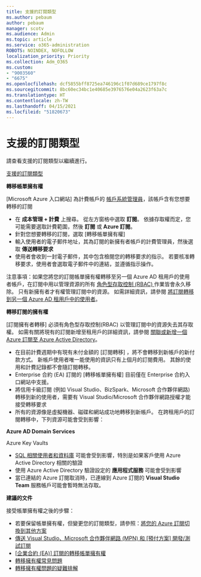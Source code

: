 ```yaml
---
title: 支援的訂閱類型
ms.author: pebaum
author: pebaum
manager: scotv
ms.audience: Admin
ms.topic: article
ms.service: o365-administration
ROBOTS: NOINDEX, NOFOLLOW
localization_priority: Priority
ms.collection: Adm_O365
ms.custom:
- "9003560"
- "6675"
ms.openlocfilehash: dcf5855bff8725ea746196c1f07d689ce1797f8c
ms.sourcegitcommit: 8bc60ec34bc1e40685e3976576e04a2623f63a7c
ms.translationtype: HT
ms.contentlocale: zh-TW
ms.lasthandoff: 04/15/2021
ms.locfileid: "51820673"
---
```

# <a name="supported-subscription-types"></a>支援的訂閱類型

請查看支援的訂閱類型以繼續進行。

[支援的訂閱類型](https://docs.microsoft.com/azure/billing/billing-subscription-transfer?WT.mc_id=Portal-Microsoft_Azure_Support#supported-subscription-types)

**轉移帳單擁有權**

[Microsoft Azure 入口網站] 為計費帳戶的 [帳戶系統管理員](https://ms.portal.azure.com/)，該帳戶含有您想要轉移的訂閱

- 在 **成本管理 + 計費** 上搜尋。 從左方窗格中選取 **訂閱**。 依據存取權而定，您可能需要選取計費範圍，然後 **訂閱** 或 **Azure 訂閱**。
- 針對您想要轉移的訂閱，選取 [轉移帳單擁有權]
- 輸入使用者的電子郵件地址，其為訂閱的新擁有者帳戶的計費管理員，然後選取 **傳送轉移要求**
- 使用者會收到一封電子郵件，其中包含檢閱您的轉移要求的指示。 若要核准轉移要求，使用者會選取電子郵件中的連結，並遵循指示操作。

注意事項：如果您將您的訂閱帳單擁有權轉移至另一個 Azure AD 租用戶的使用者帳戶，在訂閱中用以管理資源的所有 [角色型存取控制 (RBAC) ](https://docs.microsoft.com/azure/role-based-access-control/overview?WT.mc_id=Portal-Microsoft_Azure_Support)作業皆會永久移除。 只有新擁有者才有權管理訂閱中的資源。 如需詳細資訊，請參閱 [將訂閱轉移到另一個 Azure AD 租用戶中的使用者](https://docs.microsoft.com/azure/active-directory/managed-identities-azure-resources/known-issues?WT.mc_id=Portal-Microsoft_Azure_Support)。

**轉移訂閱的擁有權**

[訂閱擁有者轉移] 必須有角色型存取控制(RBAC) 以管理訂閱中的資源失去其存取權。 如需有關將現有的訂閱新增至租用戶的詳細資訊，請參閱 [關聯或新增一個 Azure 訂閱至 Azure Active Directory](https://docs.microsoft.com/azure/active-directory/fundamentals/active-directory-how-subscriptions-associated-directory?WT.mc_id=Portal-Microsoft_Azure_Support)。

- 在目前計費週期中有現有未付金額的 [訂閱轉移] ，將不會轉移到新帳戶的新付款方式。 新帳戶使用者唯一能使用的資訊只有上個月的訂閱費用。 其餘的使用和計費記錄都不會隨訂閱轉移。
- Enterprise 合約 (EA) 訂閱的 [轉移帳單擁有權] 目前僅在 Enterprise 合約入口網站中支援。
- 將信用卡級訂閱 (例如 Visual Studio、BizSpark、Microsoft 合作夥伴網路) 轉移到新的使用者，需要有 Visual Studio/Microsoft 合作夥伴網路授權才能接受轉移要求
- 所有的資源像是虛擬機器、磁碟和網站成功地轉移到新帳戶。 在跨租用戶的訂閱轉移中，下列資源可能會受到影響：

**Azure AD Domain Services**

Azure Key Vaults

- [SQL 相關使用者和資料庫](https://docs.microsoft.com/azure/sql-database/sql-database-aad-authentication-configure?WT.mc_id=Portal-Microsoft_Azure_Support) 可能會受到影響，特別是如果客戶使用 Azure Active Directory 相關的驗證
- 使用 Azure Active Directory 驗證設定的 **應用程式服務** 可能會受到影響
- 當已連結的 Azure 訂閱取消時，已連線到 Azure 訂閱的 **Visual Studio Team** 服務帳戶可能會暫時無法存取。

**建議的文件**

接受帳單擁有權之後的步驟：

- 若要保留帳單擁有權，但變更您的訂閱類型，請參照：[將您的 Azure 訂閱切換到其他方案](https://docs.microsoft.com/azure/billing/billing-how-to-switch-azure-offer?WT.mc_id=Portal-Microsoft_Azure_Support)
- [傳送 Visual Studio、Microsoft 合作夥伴網路 (MPN) 和 [預付方案] 開發/測試訂閱](https://docs.microsoft.com/azure/billing/billing-subscription-transfer?WT.mc_id=Portal-Microsoft_Azure_Support#transferring-visual-studio-microsoft-partner-network-mpn-and-pay-as-you-go-devtest-subscriptions)
- [[企業合約 (EA)] 訂閱的轉移帳單擁有權](https://docs.microsoft.com/azure/billing/billing-subscription-transfer?WT.mc_id=Portal-Microsoft_Azure_Support#transfer-billing-ownership-of-enterprise-agreement-ea-subscriptions)
- [轉移擁有權常見問題](https://docs.microsoft.com/azure/billing/billing-subscription-transfer?WT.mc_id=Portal-Microsoft_Azure_Support#frequently-asked-questions-faq-for-senders)
- [轉移擁有權問題的疑難排解](https://docs.microsoft.com/azure/billing/billing-subscription-transfer?WT.mc_id=Portal-Microsoft_Azure_Support#troubleshooting)